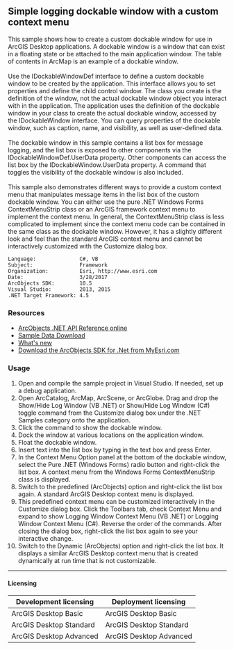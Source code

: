 ## Simple logging dockable window with a custom context menu

  <div xmlns="http://www.w3.org/1999/xhtml" xmlns:my="http://schemas.microsoft.com/office/infopath/2003/myXSD/2006-02-10T23:25:53">This sample shows how to create a custom dockable window for use in ArcGIS Desktop applications. A dockable window is a window that can exist in a floating state or be attached to the main application window. The table of contents in ArcMap is an example of a dockable window.</div>
  <div xmlns="http://www.w3.org/1999/xhtml" xmlns:my="http://schemas.microsoft.com/office/infopath/2003/myXSD/2006-02-10T23:25:53"> </div>
  <div xmlns="http://www.w3.org/1999/xhtml" xmlns:my="http://schemas.microsoft.com/office/infopath/2003/myXSD/2006-02-10T23:25:53">Use the IDockableWindowDef interface to define a custom dockable window to be created by the application. This interface allows you to set properties and define the child control window. The class you create is the definition of the window, not the actual dockable window object you interact with in the application. The application uses the definition of the dockable window in your class to create the actual dockable window, accessed by the IDockableWindow interface. You can query properties of the dockable window, such as caption, name, and visibility, as well as user-defined data.</div>
  <div xmlns="http://www.w3.org/1999/xhtml" xmlns:my="http://schemas.microsoft.com/office/infopath/2003/myXSD/2006-02-10T23:25:53"> </div>
  <div xmlns="http://www.w3.org/1999/xhtml" xmlns:my="http://schemas.microsoft.com/office/infopath/2003/myXSD/2006-02-10T23:25:53">The dockable window in this sample contains a list box for message logging, and the list box is exposed to other components via the IDockableWindowDef.UserData property. Other components can access the list box by the IDockableWindow.UserData property. A command that toggles the visibility of the dockable window is also included.</div>
  <div xmlns="http://www.w3.org/1999/xhtml" xmlns:my="http://schemas.microsoft.com/office/infopath/2003/myXSD/2006-02-10T23:25:53"> </div>
  <div xmlns="http://www.w3.org/1999/xhtml" xmlns:my="http://schemas.microsoft.com/office/infopath/2003/myXSD/2006-02-10T23:25:53">This sample also demonstrates different ways to provide a custom context menu that manipulates message items in the list box of the custom dockable window. You can either use the pure .NET Windows Forms ContextMenuStrip class or an ArcGIS framework context menu to implement the context menu. In general, the ContextMenuStrip class is less complicated to implement since the context menu code can be contained in the same class as the dockable window. However, it has a slightly different look and feel than the standard ArcGIS context menu and cannot be interactively customized with the Customize dialog box. </div>  


<!-- TODO: Fill this section below with metadata about this sample-->
```
Language:              C#, VB
Subject:               Framework
Organization:          Esri, http://www.esri.com
Date:                  3/28/2017
ArcObjects SDK:        10.5
Visual Studio:         2013, 2015
.NET Target Framework: 4.5
```

### Resources

* [ArcObjects .NET API Reference online](http://desktop.arcgis.com/en/arcobjects/latest/net/webframe.htm)  
* [Sample Data Download](../../releases)  
* [What's new](http://desktop.arcgis.com/en/arcobjects/latest/net/webframe.htm#05247c04-bfd9-4e36-ae09-bc6e833c3b14.htm)  
* [Download the ArcObjects SDK for .Net from MyEsri.com](https://my.esri.com/)  

### Usage
1. Open and compile the sample project in Visual Studio. If needed, set up a debug application.  
1. Open ArcCatalog, ArcMap, ArcScene, or ArcGlobe. Drag and drop the Show/Hide Log Window (VB .NET) or Show/Hide Log Window (C#) toggle command from the Customize dialog box under the .NET Samples category onto the application.  
1. Click the command to show the dockable window.   
1. Dock the window at various locations on the application window.   
1. Float the dockable window.  
1. Insert text into the list box by typing in the text box and press Enter.  
1. In the Context Menu Option panel at the bottom of the dockable window, select the Pure .NET (Windows Forms) radio button and right-click the list box. A context menu from the Windows Forms ContextMenuStrip class is displayed.   
1. Switch to the predefined (ArcObjects) option and right-click the list box again. A standard ArcGIS Desktop context menu is displayed.   
1. This predefined context menu can be customized interactively in the Customize dialog box. Click the Toolbars tab, check Context Menu and expand to show Logging Window Context Menu (VB .NET) or Logging Window Context Menu (C#). Reverse the order of the commands. After closing the dialog box, right-click the list box again to see your interactive change.  
1. Switch to the Dynamic (ArcObjects) option and right-click the list box. It displays a similar ArcGIS Desktop context menu that is created dynamically at run time that is not customizable.  









---------------------------------

#### Licensing  
| Development licensing | Deployment licensing | 
| ------------- | ------------- | 
| ArcGIS Desktop Basic | ArcGIS Desktop Basic |  
| ArcGIS Desktop Standard | ArcGIS Desktop Standard |  
| ArcGIS Desktop Advanced | ArcGIS Desktop Advanced |  


